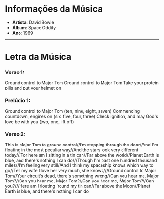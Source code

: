# Informações da Música

- **Artista**: David Bowie
- **Álbum**: Space Oddity
- **Ano**: 1969

---

# Letra da Música

### Verso 1:
Ground control to Major Tom
Ground control to Major Tom
Take your protein pills and put your helmet on

### Prelúdio 1:
Ground control to Major Tom (ten, nine, eight, seven)
Commencing countdown, engines on (six, five, four, three)
Check ignition, and may God's love be with you (two, one, lift off)

### Verso 2:
This is Major Tom to ground control//I'm stepping through the door//And I'm floating in the most peculiar way//And the stars look very different today///For here am I sitting in a tin can//Far above the world//Planet Earth is blue, and there's nothing I can do///Though I'm past one hundred thousand miles//I'm feeling very still//And I think my spaceship knows which way to go//Tell my wife I love her very much, she knows///Ground control to Major Tom//Your circuit's dead, there's something wrong//Can you hear me, Major Tom?//Can you hear me, Major Tom?//Can you hear me, Major Tom?//Can you?///Here am I floating 'round my tin can//Far above the Moon//Planet Earth is blue, and there's nothing I can do
